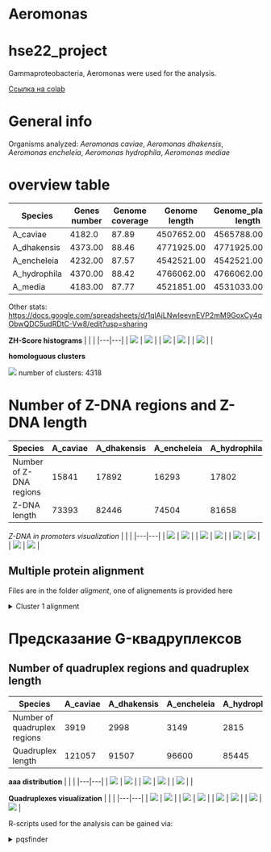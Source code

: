 # Aeromonas
# hse22_project
Gammaproteobacteria, Aeromonas were used for the analysis.

[Ссылка на colab](https://colab.research.google.com/drive/1_5P72lwLC4ZLEUQdjOeQWWKfvtPD_CWY?usp=sharing)

# General info
Organisms analyzed: *Aeromonas caviae*, *Aeromonas dhakensis*, *Aeromonas encheleia*, *Aeromonas hydrophila*, *Aeromonas mediae* 

# overview table

| Species  |  Genes number | Genome coverage | Genome length | Genome_plasmid length | Number of sequences |
|---|--|--|---|--|---|
| A_caviae | 4182.0 | 87.89 | 4507652.00 | 4565788.00 | 2.00 |
| A_dhakensis  | 4373.00 | 88.46  | 4771925.00 | 4771925.00 | 1.00 |
| A_encheleia | 4232.00  | 87.57 | 4542521.00 | 4542521.00 | 1.00 |
| A_hydrophila  | 4370.00 | 88.42 | 4766062.00 | 4766062.00 | 1.00 |
| A_media | 4183.00 | 87.77 | 4521851.00 | 4531033.00 | 2.00 |

Other stats: 
https://docs.google.com/spreadsheets/d/1qlAjLNwIeevnEVP2mM9GoxCy4qObwQDC5udRDtC-Vw8/edit?usp=sharing

**ZH-Score histograms**
|   |   |
|---|---|
| ![](./histograms/A_caviae.png) | ![](./histograms/A_dhakensis.png)  |
|  ![](./histograms/A_hydrophila.png) | ![](./histograms/A_encheleia.png)  |
| ![](./histograms/A_media.png)  |  |

**homologuous clusters**

![](./histograms/clusters.png)
number of clusters: 4318


# Number of Z-DNA regions and Z-DNA length

| Species  |  A_caviae	| A_dhakensis |	A_encheleia	| A_hydrophila | A_media |
|---|--|--|---|--|---|
| Number of Z-DNA regions| 15841 |	17892 |	16293 |	17802 |	14705 | 
| Z-DNA length  | 73393	| 82446	| 74504	| 81658 |	68094 |


*Z-DNA in promoters visualization*
|   |   |
|---|---|
| ![](./visualization/cluster1.png) | ![](./visualization/cluster2.png)  |
|  ![](./visualization/cluster3.png) | ![](./visualization/cluster4.png)  |
| ![](./visualization/cluster5.png)  | ![](./visualization/cluster6.png)   |
| ![](./visualization/cluster7.png)  | ![](./visualization/cluster8.png)   |


## Multiple protein alignment
Files are in the folder *aligment*, one of alignements is provided here

<details>
<summary>Cluster 1 alignment</summary>

```
WP_042880284.1      MLTVRAARADDLGAIVKLERYCFPPEVAFGRSRWHYLLNQAKGRTLLLQDEKAQVMGYVS
WP_041206513.1      MLTVRAARTDDLGAIVKLERYCFPPEVAFGRSRWHYLLSHARGRTLLLLDEKAQLMGYLS
WP_042651955.1      MLTLRAARTDDLGAIVKLERYCFPPEVAFGRSRWHYLLTQAKGRTLLLLDDKAQLMGYLS
WP_226014131.1      MLTVRAARTDDLGAIVKLERYCFPPEVAFGRSRWHYLLTQAKGRTLLVLDQQEQLMGYLC
WP_024946079.1      MLTVRAARTDDLGAIVKLERYCFPPEVAFGRSRWHYLLTHAKGRTLLVLDQQEQLMGYLC
                    ***:****:*****************************.:*:*****: *:: *:***:.

WP_042880284.1      VLEHKGWDRLIIQTLAIRWTVRRQGWARRLLEQVIREGREAGWGAIRLEVADANPEARTL
WP_041206513.1      VLEHRGWNRLIIQTLAIRWTVRRQGWARRLLEQVIREGREAGWGAIRLEVADANPEAQTL
WP_042651955.1      VLEHRGWDRLVIQTLAIRWTVRRQGWARRMLEQVIQEGRQAGWGAIRLEVADANPEAQTL
WP_226014131.1      LLEHRGWDRLIIQTLAIRWTIRRQGWARRLLEQVVREGKEAGWGAIRLEVGDANEEAQAL
WP_024946079.1      LLEHRGWDRLIIQTLAIRWTIRRQGWARRLLEQVIQEGKEAGWGAIRLEVGDANEEAQAL
                    :***:**:**:*********:********:****::**::**********.*** **::*

WP_042880284.1      YQGLGFRPGVRLPDYYGPGQHAHRLVLALGDERQEPS--
WP_041206513.1      YHGLGFRPRLRLPDYYGPGQHAHRLVLALKQA-------
WP_042651955.1      YQRLGFRPRLRLPDYYGPGLHAHRLVLPLGSGEQGLA--
WP_226014131.1      YRGLGFRPRQKLLDYYGHGQHAHRLVLKLAGERREEERG
WP_024946079.1      YRELGFRPRQKLPDYYGHGQHAHRLVLALKQA-------
                    *: *****  :* **** * ******* *          

```
 
</details>

# Предсказание G-квадруплексов

## Number of quadruplex regions and quadruplex length

| Species  |  A_caviae	| A_dhakensis |	A_encheleia	| A_hydrophila | A_media |
|---|--|--|---|--|---|
| Number of quadruplex regions | 3919	| 2998 |	3149 |	2815 |	3302 | 
| Quadruplex length  | 121057 |	91507 |	96600 |	85445 |	101636 |


**aaa distribution**
|   |   |
|---|---|
| ![](./histograms/A_caviae_quadruplex.png) | ![](./histograms/A_dhakensis_quadruplex.png)  |
| ![](./histograms/A_encheleia_quadruplex.png) | ![](./histograms/A_hydrophila_quadruplex.png)  |
| ![](./histograms/A_media_quadruplex.png)  |  |


**Quadruplexes visualization**
|   |   |
|---|---|
| ![](./visualization/quadruplexes/cluster1.png) | ![](./visualization/quadruplexes/cluster2.png)  |
|  ![](./visualization/quadruplexes/cluster3.png) | ![](./visualization/quadruplexes/cluster4.png)  |
| ![](./visualization/quadruplexes/cluster5.png)  | ![](./visualization/quadruplexes/cluster6.png)   |
| ![](./visualization/quadruplexes/cluster7.png)  | ![](./visualization/quadruplexes/cluster8.png)   |

R-scripts used for the analysis can be gained via:
<details>
<summary>pqsfinder</summary>

```
!wget https://raw.githubusercontent.com/narek01/hse22_project/main/pqsfinder.r
  
```
  
<details>
<summary>configure</summary>
  
```
  
!wget https://raw.githubusercontent.com/narek01/hse22_project/main/configure.r

```
<details>
